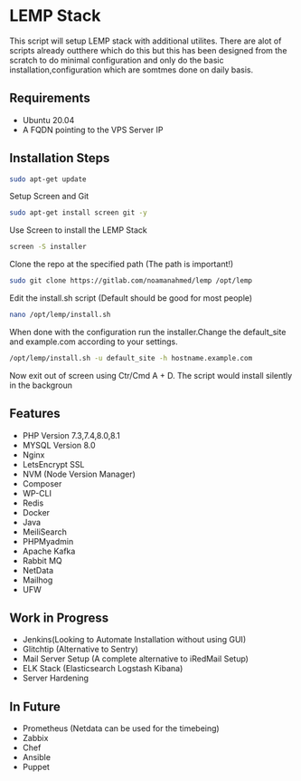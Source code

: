 # LEMP Stack
This script will setup LEMP stack with additional utilites. There are alot of scripts already outthere which do this but this has been designed from the scratch to do minimal configuration and only do the basic installation,configuration which are somtmes done on daily basis.

## Requirements
- Ubuntu 20.04
- A FQDN pointing to the VPS Server IP

## Installation Steps
```sh
sudo apt-get update
```
Setup Screen and Git
```sh
sudo apt-get install screen git -y
```
Use Screen to install the LEMP Stack
```sh
screen -S installer
```
Clone the repo at the specified path (The path is important!)
```sh
sudo git clone https://gitlab.com/noamanahmed/lemp /opt/lemp
```
Edit the install.sh script (Default should be good for most people)
```sh
nano /opt/lemp/install.sh
```
When done with the configuration run the installer.Change the default_site and example.com according to your settings.
```sh
/opt/lemp/install.sh -u default_site -h hostname.example.com
```
Now exit out of screen using Ctr/Cmd A + D. The script would install silently in the backgroun
## Features
- PHP Version 7.3,7.4,8.0,8.1
- MYSQL Version 8.0
- Nginx
- LetsEncrypt SSL
- NVM (Node Version Manager)
- Composer
- WP-CLI
- Redis
- Docker
- Java
- MeiliSearch
- PHPMyadmin
- Apache Kafka
- Rabbit MQ
- NetData
- Mailhog
- UFW

## Work in Progress
- Jenkins(Looking to Automate Installation without using GUI)
- Glitchtip (Alternative to Sentry)
- Mail Server Setup (A complete alternative to iRedMail Setup)
- ELK Stack (Elasticsearch Logstash Kibana)
- Server Hardening

## In Future
- Prometheus (Netdata can be used for the timebeing)
- Zabbix
- Chef
- Ansible
- Puppet